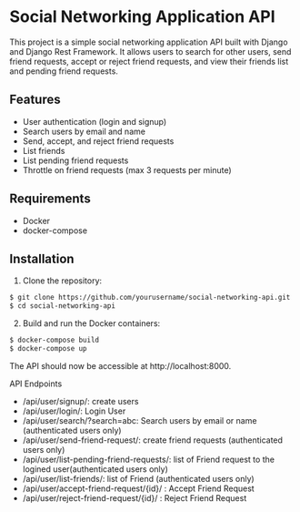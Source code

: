 # Social Networking Application API

This project is a simple social networking application API built with Django and Django Rest Framework. It allows users to search for other users, send friend requests, accept or reject friend requests, and view their friends list and pending friend requests.

## Features

- User authentication (login and signup)
- Search users by email and name
- Send, accept, and reject friend requests
- List friends
- List pending friend requests
- Throttle on friend requests (max 3 requests per minute)

## Requirements

- Docker
- docker-compose

## Installation

1. Clone the repository:

```bash 
$ git clone https://github.com/yourusername/social-networking-api.git
$ cd social-networking-api
```
2. Build and run the Docker containers:
```bash 
$ docker-compose build
$ docker-compose up
```
The API should now be accessible at http://localhost:8000.

API Endpoints
- /api/user/signup/: create users 
- /api/user/login/: Login User
- /api/user/search/?search=abc: Search users by email or name (authenticated users only)
- /api/user/send-friend-request/:  create friend requests (authenticated users only)
- /api/user/list-pending-friend-requests/: list of Friend request to the logined user(authenticated users only)
- /api/user/list-friends/: list of Friend (authenticated users only)
- /api/user/accept-friend-request/{id}/ : Accept Friend Request
- /api/user/reject-friend-request/{id}/ : Reject Friend Request
